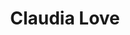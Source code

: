 ---
title: Claudia Love
description: Head of User Experience, Cisco Cloud Security
image: "/assets/img/team/donors/claudia-love.jpg"
linkedin: https://www.linkedin.com/in/claudialove"
categories:
  - patreon-advocate
aliases:
  - /about/team/claudia-love/
  - /team/claudia-love/
---